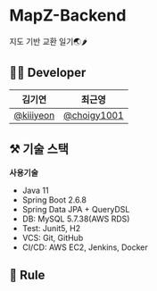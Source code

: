 # MapZ-Backend
지도 기반 교환 일기🌏🌶
## 🙋‍♀️ Developer
|김기연|최근영|
|:---:|:---:|
|[@kiiiyeon](https://github.com/kiiiyeon)|[@choigy1001](https://github.com/choigy1001)|

## ⚒️ 기술 스택
<b>사용기술</b>
- Java 11
- Spring Boot 2.6.8
- Spring Data JPA + QueryDSL
- DB: MySQL 5.7.38(AWS RDS)
- Test: Junit5, H2
- VCS: Git, GitHub
- CI/CD: AWS EC2, Jenkins, Docker


## 📏 Rule
